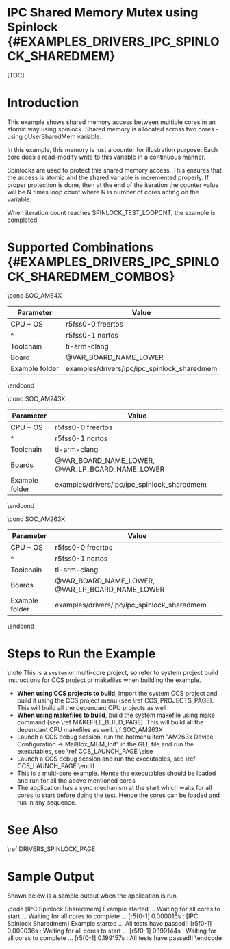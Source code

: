 # IPC Shared Memory Mutex using Spinlock {#EXAMPLES_DRIVERS_IPC_SPINLOCK_SHAREDMEM}

[TOC]

# Introduction

This example shows shared memory access between multiple cores in an atomic way using spinlock.
Shared memory is allocated across two cores - using gUserSharedMem variable.

In this example, this memory is just a counter for illustration purpose.
Each core does a read-modify write to this variable in a continuous manner.

Spinlocks are used to protect this shared memory access. This ensures
that the access is atomic and the shared variable is incremented properly.
If proper protection is done, then at the end of the iteration the counter
value will be N times loop count where N is number of cores acting on the
variable.

When iteration count reaches SPINLOCK_TEST_LOOPCNT, the example is completed.

# Supported Combinations {#EXAMPLES_DRIVERS_IPC_SPINLOCK_SHAREDMEM_COMBOS}

\cond SOC_AM64X

 Parameter      | Value
 ---------------|-----------
 CPU + OS       | r5fss0-0 freertos
 ^              | r5fss0-1 nortos
 Toolchain      | ti-arm-clang
 Board          | @VAR_BOARD_NAME_LOWER
 Example folder | examples/drivers/ipc/ipc_spinlock_sharedmem

\endcond

\cond SOC_AM243X

 Parameter      | Value
 ---------------|-----------
 CPU + OS       | r5fss0-0 freertos
 ^              | r5fss0-1 nortos
 Toolchain      | ti-arm-clang
 Boards         | @VAR_BOARD_NAME_LOWER, @VAR_LP_BOARD_NAME_LOWER
 Example folder | examples/drivers/ipc/ipc_spinlock_sharedmem

\endcond

\cond SOC_AM263X

 Parameter      | Value
 ---------------|-----------
 CPU + OS       | r5fss0-0 freertos
 ^              | r5fss0-1 nortos
 Toolchain      | ti-arm-clang
 Boards         | @VAR_BOARD_NAME_LOWER, @VAR_LP_BOARD_NAME_LOWER
 Example folder | examples/drivers/ipc/ipc_spinlock_sharedmem

\endcond
# Steps to Run the Example

\note This is a `system` or multi-core project, so refer to system project build instructions for CCS project or makefiles when building the example.

- **When using CCS projects to build**, import the system CCS project
  and build it using the CCS project menu (see \ref CCS_PROJECTS_PAGE). This will build all the dependant CPU projects as well
- **When using makefiles to build**, build the system makefile using
  make command (see \ref MAKEFILE_BUILD_PAGE). This will build all the dependant CPU makefiles as well.
\if SOC_AM263X
- Launch a CCS debug session, run the hotmenu item "AM263x Device Configuration -> MailBox_MEM_Init" in the GEL file and run the executables, see \ref CCS_LAUNCH_PAGE
\else
- Launch a CCS debug session and run the executables, see \ref CCS_LAUNCH_PAGE
\endif
- This is a multi-core example. Hence the executables should be loaded and run for all the above mentioned cores
- The application has a sync mechanism at the start which waits for all cores to start before doing the test. Hence the cores can be loaded and run in any sequence.

# See Also

\ref DRIVERS_SPINLOCK_PAGE

# Sample Output

Shown below is a sample output when the application is run,

\code
[IPC Spinlock Sharedmem] Example started ...
Waiting for all cores to start ...
Waiting for all cores to complete ...
[r5f0-1]     0.000016s : [IPC Spinlock Sharedmem] Example started ...
All tests have passed!!
[r5f0-1]     0.000036s : Waiting for all cores to start ...
[r5f0-1]     0.199144s : Waiting for all cores to complete ...
[r5f0-1]     0.199157s : All tests have passed!!
\endcode
